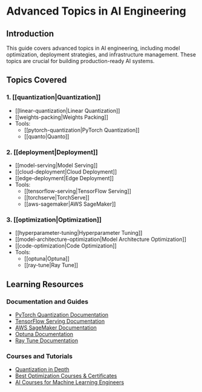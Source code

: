 # Advanced Topics in AI Engineering

## Introduction

This guide covers advanced topics in AI engineering, including model optimization, deployment strategies, and infrastructure management. These topics are crucial for building production-ready AI systems.

## Topics Covered

### 1. [[quantization|Quantization]]

- [[linear-quantization|Linear Quantization]]
- [[weights-packing|Weights Packing]]
- Tools:
  - [[pytorch-quantization|PyTorch Quantization]]
  - [[quanto|Quanto]]

### 2. [[deployment|Deployment]]

- [[model-serving|Model Serving]]
- [[cloud-deployment|Cloud Deployment]]
- [[edge-deployment|Edge Deployment]]
- Tools:
  - [[tensorflow-serving|TensorFlow Serving]]
  - [[torchserve|TorchServe]]
  - [[aws-sagemaker|AWS SageMaker]]

### 3. [[optimization|Optimization]]

- [[hyperparameter-tuning|Hyperparameter Tuning]]
- [[model-architecture-optimization|Model Architecture Optimization]]
- [[code-optimization|Code Optimization]]
- Tools:
  - [[optuna|Optuna]]
  - [[ray-tune|Ray Tune]]

## Learning Resources

### Documentation and Guides

- [PyTorch Quantization Documentation](https://pytorch.org/docs/stable/quantization.html)
- [TensorFlow Serving Documentation](https://www.tensorflow.org/tfx/guide/serving)
- [AWS SageMaker Documentation](https://docs.aws.amazon.com/sagemaker/)
- [Optuna Documentation](https://optuna.readthedocs.io/en/stable/)
- [Ray Tune Documentation](https://docs.ray.io/en/latest/tune/index.html)

### Courses and Tutorials

- [Quantization in Depth](https://www.deeplearning.ai/short-courses/quantization-in-depth/)
- [Best Optimization Courses & Certificates](https://www.coursera.org/courses?query=optimization)
- [AI Courses for Machine Learning Engineers](https://aws.amazon.com/ai/learn/machine-learning-specialist/)
